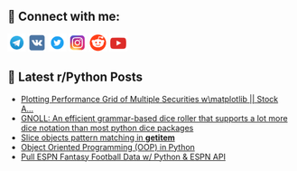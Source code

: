 ## 🔎 Connect with me:
[<img src="https://github.com/bullbesh/bullbesh/blob/main/images/Telegram.png" width="32" height="32" />](https://t.me/bullbesh)
[<img src="https://github.com/bullbesh/bullbesh/blob/main/images/VK.png" width="32" height="32" />](https://vk.com/bullbesh)
[<img src="https://github.com/bullbesh/bullbesh/blob/main/images/Twitter.png" width="32" height="32" />](https://twitter.com/bullbesh1)
[<img src="https://github.com/bullbesh/bullbesh/blob/main/images/Instagram.png" width="32" height="32" />](https://www.instagram.com/bullbesh)
[<img src="https://github.com/bullbesh/bullbesh/blob/main/images/Reddit.png" width="32" height="32" />](https://www.reddit.com/user/bullbesh)
[<img src="https://github.com/bullbesh/bullbesh/blob/main/images/YouTube.png" width="32" height="32" />](https://www.youtube.com/channel/UCtfjRs6uzgq5mfm8S06WTcg)

## 📕 Latest r/Python Posts
<!-- BLOG-POST-LIST:START -->
- [Plotting Performance Grid of Multiple Securities w\matplotlib || Stock A...](https://www.reddit.com/r/Python/comments/xcd0v4/plotting_performance_grid_of_multiple_securities/)
- [GNOLL: An efficient grammar-based dice roller that supports a lot more dice notation than most python dice packages](https://www.reddit.com/r/Python/comments/xccqpn/gnoll_an_efficient_grammarbased_dice_roller_that/)
- [Slice objects pattern matching in __getitem__](https://www.reddit.com/r/Python/comments/xccniv/slice_objects_pattern_matching_in_getitem/)
- [Object Oriented Programming &lpar;OOP&rpar; in Python](https://www.reddit.com/r/Python/comments/xcc99h/object_oriented_programming_oop_in_python/)
- [Pull ESPN Fantasy Football Data w/ Python &amp; ESPN API](https://www.reddit.com/r/Python/comments/xcbziu/pull_espn_fantasy_football_data_w_python_espn_api/)
<!-- BLOG-POST-LIST:END -->
